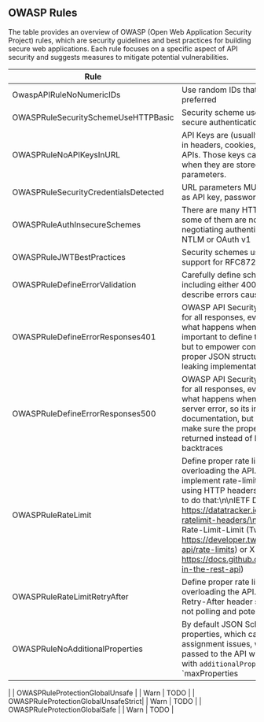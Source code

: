 
## OWASP Rules

The table provides an overview of OWASP (Open Web Application Security Project) rules, which are security guidelines and best practices for building secure web applications. Each rule focuses on a specific aspect of API security and suggests measures to mitigate potential vulnerabilities.


| Rule                                | Description                                                                                                                                                                                                                                                                                                                                      | Severity     | Implemented |
|-------------------------------------|--------------------------------------------------------------------------------------------------------------------------------------------------------------------------------------------------------------------------------------------------------------------------------------------------------------------------------------------------|--------------|-------------|
| OwaspAPIRuleNoNumericIDs            | Use random IDs that cannot be guessed. UUIDs are preferred                                                                                                                                                                                                                                                                                       | Error        |      X       |
| OWASPRuleSecuritySchemeUseHTTPBasic | Security scheme uses HTTP Basic. Use a more secure authentication method, like OAuth 2.0                                                                                                                                                                                                                               | Error        |      X       |
| OWASPRuleNoAPIKeysInURL             | API Keys are (usually opaque) strings that are passed in headers, cookies, or query parameters to access APIs. Those keys can be eavesdropped, especially when they are stored in cookies or passed as URL parameters.                                                                                                                  | Error        |      X       |
| OWASPRuleSecurityCredentialsDetected| URL parameters MUST NOT contain credentials such as API key, password, or secret. See RAC_GEN_004                                                                                                                                | Error        |     X        |
| OWASPRuleAuthInsecureSchemes        | There are many HTTP authorization schemes, but some of them are now considered insecure, such as negotiating authentication using specifications like NTLM or OAuth v1                                                                                                               | Error        |       X      |
| OWASPRuleJWTBestPractices           | Security schemes using JWTs must explicitly declare support for RFC8725 in the description                                                                                                                                                     There                                                                                                | Error        |      X       |
| OWASPRuleDefineErrorValidation      |      Carefully define schemas for all the API responses, including either 400, 422, or 4XX responses which describe errors caused by invalid requests                                                                                                                                                            | Warn         |     uses a function     |
| OWASPRuleDefineErrorResponses401    |  OWASP API Security recommends defining schemas for all responses, even errors. The 401 describes what happens when a request is unauthorized, so its important to define this not just for documentation, but to empower contract testing to make sure the proper JSON structure is being returned instead of leaking implementation details in backtraces                                                                                                                                                                 | Warn         |      X      |
| OWASPRuleDefineErrorResponses500    |  OWASP API Security recommends defining schemas for all responses, even errors. The 500 describes what happens when a request fails with an internal server error, so its important to define this not just for documentation, but to empower contract testing to make sure the proper JSON structure is being returned instead of leaking implementation details in backtraces                                                                                                                                                                 | Warn         |      X      |
| OWASPRuleRateLimit                  |  Define proper rate limiting to avoid attackers overloading the API. There are many ways to implement rate-limiting, but most of them involve using HTTP headers, and there are two popular ways to do that:\n\nIETF Draft HTTP RateLimit Headers:. https://datatracker.ietf.org/doc/draft-ietf-httpapi-ratelimit-headers/\n\nCustomer headers like X-Rate-Limit-Limit (Twitter: https://developer.twitter.com/en/docs/twitter-api/rate-limits) or X-RateLimit-Limit (GitHub: https://docs.github.com/en/rest/overview/resources-in-the-rest-api)                                                                                                                                                                 | Warn         |       uses a function     |
| OWASPRuleRateLimitRetryAfter                  |  Define proper rate limiting to avoid attackers overloading the API. Part of that involves setting a Retry-After header so well meaning consumers are not polling and potentially exacerbating problems                                                                                                                                                               | Error         |       X     |
| OWASPRuleNoAdditionalProperties                  |  By default JSON Schema allows additional properties, which can potentially lead to mass assignment issues, where unspecified fields are passed to the API without validation. Disable them with `additionalProperties: false` or add `maxProperties                                                                                                                                                               | Warn         |       X     |
| 
| 
OWASPRuleProtectionGlobalUnsafe     |                                                                                                                                                                                              | Warn         |      TODO       |
| OWASPRuleProtectionGlobalUnsafeStrict|  | Warn         |      TODO       |
| OWASPRuleProtectionGlobalSafe       |  | Warn         |       TODO     |